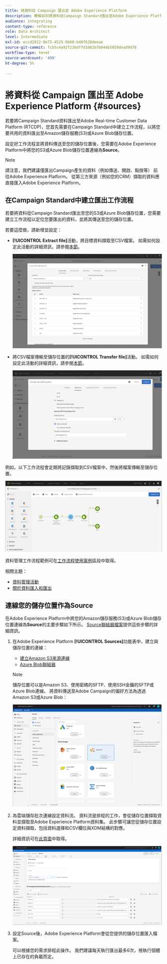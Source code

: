 ```yaml
---
title: 將資料從 Campaign 匯出至 Adobe Experience Platform
description: 瞭解如何將資料從Campaign Standard匯出至Adobe Experience Platform。
audience: integrating
content-type: reference
role: Data Architect
level: Intermediate
exl-id: eccd2922-0e75-4525-9b60-b48f628deeae
source-git-commit: fcb5c4a92f23bdffd1082b7b044b5859dead9d70
workflow-type: tm+mt
source-wordcount: '499'
ht-degree: 5%

---
```


# 將資料從 Campaign 匯出至 Adobe Experience Platform {#sources}

若要將Campaign Standard資料匯出至Adobe Real-time Customer Data Platform (RTCDP)，您首先需要在Campaign Standard中建立工作流程，以將您要共用的資料匯出至Amazon儲存服務(S3)或Azure Blob儲存位置。

設定好工作流程並將資料傳送至您的儲存位置後，您需要在Adobe Experience Platform中將您的S3或Azure Blob儲存位置連線為&#x200B;**Source**。

>[!NOTE]
>
>請注意，我們建議僅匯出Campaign產生的資料（例如傳送、開啟、點按等） 前往Adobe Experience Platform。 從第三方來源（例如您的CRM）擷取的資料應直接匯入Adobe Experience Platform。

## 在Campaign Standard中建立匯出工作流程

若要將資料從Campaign Standard匯出至您的S3或Azure Blob儲存位置，您需要建立工作流程以定位您要匯出的資料，並將其傳送至您的儲存位置。

若要這麼做，請新增並設定：

* **[!UICONTROL Extract file]**&#x200B;活動，將目標資料擷取至CSV檔案。 如需如何設定此活動的詳細資訊，請參閱[本節](../../automating/using/extract-file.md)。

  ![](assets/rtcdp-extract-file.png)

* 將CSV檔案傳輸至儲存位置的&#x200B;**[!UICONTROL Transfer file]**&#x200B;活動。 如需如何設定此活動的詳細資訊，請參閱[本節](../../automating/using/transfer-file.md)。

  ![](assets/rtcdp-transfer-file.png)

例如，以下工作流程會定期將記錄擷取到CSV檔案中，然後將檔案傳輸至儲存位置。

![](assets/aep-export.png)

資料管理工作流程範例可在[工作流程使用案例](../../automating/using/about-workflow-use-cases.md#management)區段中取得。

相關主題：

* [資料管理活動](../../automating/using/about-data-management-activities.md)
* [關於資料匯入和匯出](../../automating/using/about-data-import-and-export.md)


## 連線您的儲存位置作為Source

在Adobe Experience Platform中將您的Amazon儲存服務(S3)或Azure Blob儲存位置連線為&#x200B;**Source**&#x200B;的主要步驟如下所示。 [Source聯結器檔案](https://experienceleague.adobe.com/docs/experience-platform/sources/home.html?lang=zh-Hant)提供這些步驟的詳細資訊。

1. 在Adobe Experience Platform **[!UICONTROL Sources]**&#x200B;功能表中，建立與儲存位置的連線：

   * [建立Amazon S3來源連線](https://experienceleague.adobe.com/docs/experience-platform/sources/ui-tutorials/create/cloud-storage/s3.html)
   * [Azure Blob聯結器](https://experienceleague.adobe.com/docs/experience-platform/sources/connectors/cloud-storage/blob.html)

   >[!NOTE]
   >
   >儲存位置可以是Amazon S3、使用密碼的SFTP、使用SSH金鑰的SFTP或Azure Blob連線。 將資料傳送至Adobe Campaign的偏好方法為透過Amazon S3或Azure Blob：

   ![](assets/rtcdp-connector.png)

1. 為雲端儲存批次連線設定資料流。 資料流是排程的工作，會從儲存位置擷取資料並擷取至Adobe Experience Platform資料集。 此步驟可讓您從儲存位置設定資料擷取，包括資料選擇和CSV欄位與XDM結構的對應。

   詳細資訊可在[此頁面](https://experienceleague.adobe.com/docs/experience-platform/sources/ui-tutorials/dataflow/cloud-storage.html)中取得。

   ![](assets/rtcdp-map-xdm.png)

1. 設定Source後，Adobe Experience Platform會從您提供的儲存位置匯入檔案。

   可以根據您的需求排程此操作。 我們建議每天執行匯出最多6次，視執行個體上已存在的負載而定。
